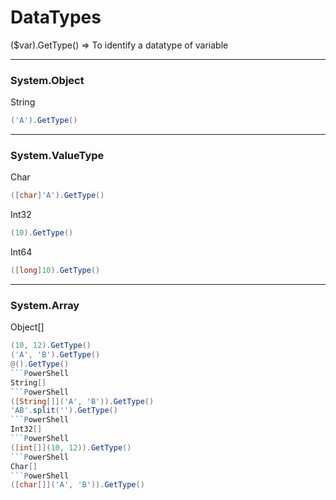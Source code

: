 # DataTypes
($var).GetType() => To identify a datatype of variable

------
### System.Object
String
```PowerShell
('A').GetType()
```
------
### System.ValueType
Char
```PowerShell
([char]'A').GetType()
```
Int32
```PowerShell
(10).GetType()
```
Int64
```PowerShell
([long]10).GetType()
```
------
### System.Array
Object[]
```PowerShell
(10, 12).GetType()
('A', 'B').GetType()
@().GetType()
```PowerShell
String[]
```PowerShell
([String[]]('A', 'B')).GetType()
'AB'.split('').GetType()
```PowerShell
Int32[]
```PowerShell
([int[]](10, 12)).GetType()
```PowerShell
Char[]
```PowerShell
([char[]]('A', 'B')).GetType()
```
